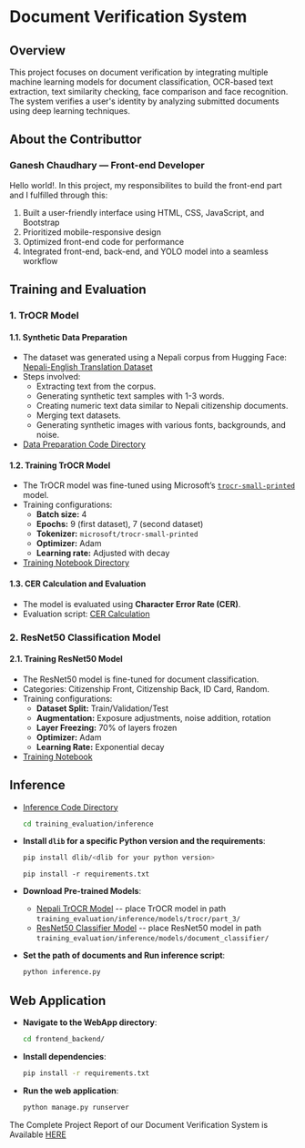 # Document Verification System

## Overview
This project focuses on document verification by integrating multiple machine learning models for document classification, OCR-based text extraction, text similarity checking, face comparison and face recognition. The system verifies a user's identity by analyzing submitted documents using deep learning techniques.

## About the Contributtor

### Ganesh Chaudhary — Front-end Developer

Hello world!. In this project, my responsibilites to build the front-end part and I fulfilled through this:
1. Built a user-friendly interface using HTML, CSS, JavaScript, and Bootstrap
2. Prioritized mobile-responsive design
3. Optimized front-end code for performance
4. Integrated front-end, back-end, and YOLO model into a seamless workflow

## Training and Evaluation

### 1. TrOCR Model
#### 1.1. Synthetic Data Preparation
- The dataset was generated using a Nepali corpus from Hugging Face: [Nepali-English Translation Dataset](https://huggingface.co/datasets/ashokpoudel/nepali-english-translation-dataset)
- Steps involved:
  - Extracting text from the corpus.
  - Generating synthetic text samples with 1-3 words.
  - Creating numeric text data similar to Nepali citizenship documents.
  - Merging text datasets.
  - Generating synthetic images with various fonts, backgrounds, and noise.
- [Data Preparation Code Directory](training_evaluation/ocr/ocrdataset/)

#### 1.2. Training TrOCR Model
- The TrOCR model was fine-tuned using Microsoft’s [`trocr-small-printed`](https://huggingface.co/microsoft/trocr-small-printed) model.
- Training configurations:
  - **Batch size:** 4
  - **Epochs:** 9 (first dataset), 7 (second dataset)
  - **Tokenizer:** `microsoft/trocr-small-printed`
  - **Optimizer:** Adam
  - **Learning rate:** Adjusted with decay
- [Training Notebook Directory](training_evaluation/ocr/kaggle_nepali_train/)

#### 1.3. CER Calculation and Evaluation
- The model is evaluated using **Character Error Rate (CER)**.
- Evaluation script: [CER Calculation](training_evaluation/ocr/cer.ipynb)

### 2. ResNet50 Classification Model
#### 2.1. Training ResNet50 Model
- The ResNet50 model is fine-tuned for document classification.
- Categories: Citizenship Front, Citizenship Back, ID Card, Random.
- Training configurations:
  - **Dataset Split:** Train/Validation/Test
  - **Augmentation:** Exposure adjustments, noise addition, rotation
  - **Layer Freezing:** 70% of layers frozen
  - **Optimizer:** Adam
  - **Learning Rate:** Exponential decay
- [Training Notebook](training_evaluation/document_classifier/training.ipynb)

## Inference

- [Inference Code Directory](training_evaluation/inference/)
  ```sh
  cd training_evaluation/inference
  ```
- **Install `dlib` for a specific Python version and the requirements**:
  ```sh
  pip install dlib/<dlib for your python version>
  ```
  ```
  pip install -r requirements.txt
  ```

- **Download Pre-trained Models**:
  - [Nepali TrOCR Model](https://drive.google.com/drive/folders/1rjHBUjDJAwNAuaevrZa7RMujwjWXZUOJ?usp=drive_link)
  -- place TrOCR model in path `training_evaluation/inference/models/trocr/part_3/` 
  - [ResNet50 Classifier Model](https://drive.google.com/drive/folders/1EAE6bRMMTRR-ORY1WIg5NnTvaopeo0mJ?usp=drive_link)
  -- place ResNet50 model in path `training_evaluation/inference/models/document_classifier/`
- **Set the path of documents and Run inference script**:
  ```sh
  python inference.py
  ```

## Web Application

- **Navigate to the WebApp directory**:
  ```sh
  cd frontend_backend/
  ```
- **Install dependencies**:
  ```sh
  pip install -r requirements.txt
  ```
- **Run the web application**:
  ```sh
  python manage.py runserver
  ```

The Complete Project Report of our Document Verification System is Available [HERE](Major_Project.pdf)
